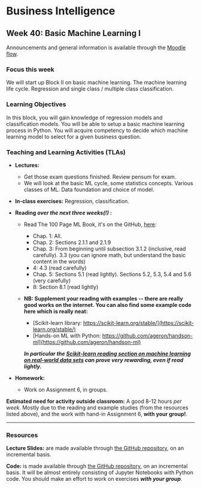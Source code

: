 # Business Intelligence 

## Week 40: Basic Machine Learning I

Announcements and general information is available through the [Moodle flow](https://cphbusiness.mrooms.net/course/view.php?id=3874). 

### Focus this week
We will start up Block II on basic machine learning. The machine learning life cycle. Regression and single class / multiple class classification.

### Learning Objectives
In this block, you will gain knowledge of regression models and classification models. You will be able to setup a basic machine learning process in Python.
You will acquire competency to decide which machine learning model to select for a given business question.

### Teaching and Learning Activities (TLAs)
- **Lectures:** 
  * Get those exam questions finished. Review pensum for exam.
  * We will look at the basic ML cycle, some statistics concepts. Various classes of ML. Data foundation and choice of model.

- **In-class exercises:** Regression, classification.

- **Reading _over the next three weeks(!)_ :** 
  * Read The 100 Page ML Book, it's on the GitHub, [here](../100PageMLBook.pdf):

     - Chap. 1: All. 
     - Chap. 2: Sections 2.1.1 and 2.1.9
     - Chap. 3: From beginning until subsection 3.1.2 (inclusive, read carefully). 3.3 (you can ignore math, but understand the basic content in the words)
     - 4: 4.3 (read carefully)
     - Chap. 5: Sections 5.1 (read lightly). Sections 5.2, 5.3, 5.4 and 5.6 (very carefully)
     - 8: Section 8.1 (read lightly)
 
  * **NB: Supplement your reading with examples -- there are really good works on the internet. You can also find some example code here which is really neat:**
     - [Scikit-learn library: https://scikit-learn.org/stable/](https://scikit-learn.org/stable/)
     - [Hands-on ML with Python: https://github.com/ageron/handson-ml](https://github.com/ageron/handson-ml)

     **_In particular the [Scikit-learn reading section on machine learning on real-world data sets](https://scikit-learn.org/stable/auto_examples/index.html#examples-based-on-real-world-datasets) can prove very rewarding, even if read lightly._**

- **Homework:**
  * Work on Assignment 6, in groups.

**Estimated need for activity outside classroom:** A good 8-12 hours _per week_. Mostly due to the reading and example studies (from the resources listed above), and the work with hand-in Assignment 6, **with your group!**.

-----------------
### Resources

**Lecture Slides:** are made available through [the GitHub repository](https://github.com/datsoftlyngby/soft2019fall-bi-teaching-material), on an incremental basis.

**Code:** is made available through [the GitHub repository](https://github.com/datsoftlyngby/soft2019fall-bi-teaching-material), on an incremental basis. It will be almost entirely consisting of Jupyter Notebooks with Python code. You should make an effort to work on exercises _**with your group**_. 


